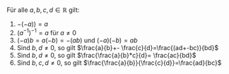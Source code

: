 Für alle $a,b,c,d \in \mathbb{R}$ gilt:
1. $-(-a))=a$
2. $(a^{-1})^{-1}=a$ für $a \neq 0$
3. $(-a)b=a(-b)=-(ab)$ und $(-a)(-b)=ab$
4. Sind $b,d \neq 0$, so gilt $\frac{a}{b}+- \frac{c}{d}=\frac{(ad+-bc)}{bd}$   
5. Sind $b,d \neq 0$, so gilt $\frac{\frac{a}{b}*c}{d}= \frac{ac}{bd}$ 
6. Sind $b,c,d \neq 0$, so gilt $\frac{\frac{a}{b}}{\frac{c}{d}}=\frac{ad}{bc}$ 